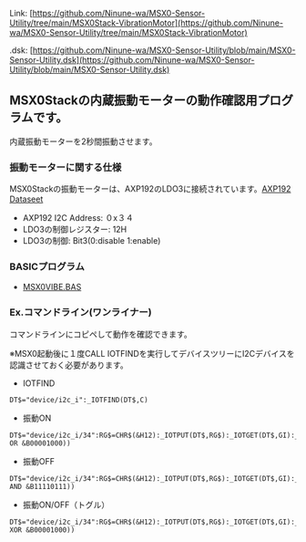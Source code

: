 Link:
[https://github.com/Ninune-wa/MSX0-Sensor-Utility/tree/main/MSX0Stack-VibrationMotor](https://github.com/Ninune-wa/MSX0-Sensor-Utility/tree/main/MSX0Stack-VibrationMotor)

.dsk:
[https://github.com/Ninune-wa/MSX0-Sensor-Utility/blob/main/MSX0-Sensor-Utility.dsk](https://github.com/Ninune-wa/MSX0-Sensor-Utility/blob/main/MSX0-Sensor-Utility.dsk)
## MSX0Stackの内蔵振動モーターの動作確認用プログラムです。

内蔵振動モーターを2秒間振動させます。

### 振動モーターに関する仕様
MSX0Stackの振動モーターは、AXP192のLDO3に接続されています。[AXP192 Dataseet](https://github.com/m5stack/M5-Schematic/blob/master/Core/AXP192%20Datasheet_v1.1_en_draft_2211.pdf)
- AXP192 I2C Address: ０x３４
- LDO3の制御レジスター: 12H
- LDO3の制御: Bit3(0:disable 1:enable)

### BASICプログラム
- [MSX0VIBE.BAS](https://github.com/Ninune-wa/MSX0-Sensor-Utility/blob/main/MSX0Stack-VibrationMotor/MSX0VIBE.BAS)

### Ex.コマンドライン(ワンライナー)
コマンドラインにコピペして動作を確認できます。

※MSX0起動後に１度CALL IOTFINDを実行してデバイスツリーにI2Cデバイスを認識させておく必要があります。


- IOTFIND
```
DT$="device/i2c_i":_IOTFIND(DT$,C)
```


- 振動ON
```
DT$="device/i2c_i/34":RG$=CHR$(&H12):_IOTPUT(DT$,RG$):_IOTGET(DT$,GI):_IOTPUT(DT$,RG$+CHR$(GI OR &B00001000))
```

- 振動OFF
```
DT$="device/i2c_i/34":RG$=CHR$(&H12):_IOTPUT(DT$,RG$):_IOTGET(DT$,GI):_IOTPUT(DT$,RG$+CHR$(GI AND &B11110111))
```

- 振動ON/OFF（トグル）
```
DT$="device/i2c_i/34":RG$=CHR$(&H12):_IOTPUT(DT$,RG$):_IOTGET(DT$,GI):_IOTPUT(DT$,RG$+CHR$(GI XOR &B00001000))
```
